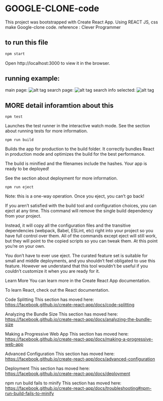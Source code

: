 # GOOGLE-CLONE-code
This project was bootstrapped with Create React App.
Using REACT JS, css make Google-clone code.
reference : Clever Programmer
## to run this file
```bash
npm start
```
Open http://localhost:3000 to view it in the browser.
## running example:
main page:
![alt tag](C:\Users\Jonny_Walker\Desktop\resume\projects\google_clone\main_page.PNG)
search page:
![alt tag](C:\Users\Jonny_Walker\Desktop\resume\projects\google_clone\search_info.PNG)
search info selected:
![alt tag](C:\Users\Jonny_Walker\Desktop\resume\projects\google_clone\search_info_get.PNG)

## MORE detail inforamtion about this
```
npm test
```
Launches the test runner in the interactive watch mode.
See the section about running tests for more information.

```
npm run build
```
Builds the app for production to the build folder.
It correctly bundles React in production mode and optimizes the build for the best performance.

The build is minified and the filenames include the hashes.
Your app is ready to be deployed!

See the section about deployment for more information.
```
npm run eject
```
Note: this is a one-way operation. Once you eject, you can’t go back!

If you aren’t satisfied with the build tool and configuration choices, you can eject at any time. This command will remove the single build dependency from your project.

Instead, it will copy all the configuration files and the transitive dependencies (webpack, Babel, ESLint, etc) right into your project so you have full control over them. All of the commands except eject will still work, but they will point to the copied scripts so you can tweak them. At this point you’re on your own.

You don’t have to ever use eject. The curated feature set is suitable for small and middle deployments, and you shouldn’t feel obligated to use this feature. However we understand that this tool wouldn’t be useful if you couldn’t customize it when you are ready for it.

Learn More
You can learn more in the Create React App documentation.

To learn React, check out the React documentation.

Code Splitting
This section has moved here: https://facebook.github.io/create-react-app/docs/code-splitting

Analyzing the Bundle Size
This section has moved here: https://facebook.github.io/create-react-app/docs/analyzing-the-bundle-size

Making a Progressive Web App
This section has moved here: https://facebook.github.io/create-react-app/docs/making-a-progressive-web-app

Advanced Configuration
This section has moved here: https://facebook.github.io/create-react-app/docs/advanced-configuration

Deployment
This section has moved here: https://facebook.github.io/create-react-app/docs/deployment

npm run build fails to minify
This section has moved here: https://facebook.github.io/create-react-app/docs/troubleshooting#npm-run-build-fails-to-minify
